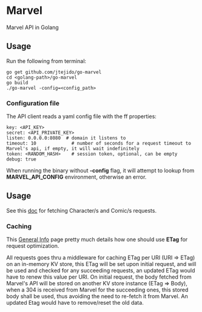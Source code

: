 # Marvel
Marvel API in Golang

## Usage
Run the following from terminal:
```
go get github.com/jtejido/go-marvel
cd <golang-path>/go-marvel
go build
./go-marvel -config=<config_path>
```

### Configuration file
The API client reads a yaml config file with the ff properties:

```
key: <API_KEY>
secret: <API_PRIVATE_KEY>
listen: 0.0.0.0:8080  # domain it listens to
timeout: 10             # number of seconds for a request timeout to Marvel's api, if empty, it will wait indefinitely
token: <RANDOM_HASH> 	# session token, optional, can be empty
debug: true
```

When running the binary without **-config** flag, it will attempt to lookup from **MARVEL_API_CONFIG** environment, otherwise an error.

## Usage

See this [doc](https://github.com/jtejido/go-marvel/tree/master/api/docs/index.html) for fetching Character/s and Comic/s requests.

### Caching
This [General Info](https://developer.marvel.com/documentation/generalinfo) page pretty much details how one should use **ETag** for request optimization.

All requests goes thru a middleware for caching ETag per URI (URI => ETag) on an in-memory KV store, this ETag will be set upon initial request, and will be used and checked for any succeeding requests, an updated ETag would have to renew this value per URI. On initial request, the body fetched from Marvel's API will be stored on
another KV store instance (ETag => Body), when a 304 is received from Marvel for the succeeding ones, this stored body shall be used, thus avoiding the need
to re-fetch it from Marvel. An updated Etag would have to remove/reset the old data.
